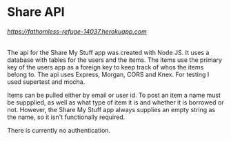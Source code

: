 # Share API
###### https://fathomless-refuge-14037.herokuapp.com

The api for the Share My Stuff app was created with Node JS. It uses a database with tables for the users and the items.
The items use the primary key of the users app as a foreign key to keep track of whos the items belong
to. The api uses Express, Morgan, CORS and Knex. For testing I used supertest and mocha. 

Items can be pulled either by email or user id. To post an item a name must be suppplied, as well as what type of 
item it is and whether it is borrowed or not. However, the Share My Stuff app always supplies an empty string
as the name, so it isn't functionally required. 

There is currently no authentication. 